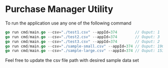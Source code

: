 # Purchase Manager Utility

To run the application use any one of the following command
```go
go run cmd/main.go --csv="./test1.csv" --appId=374        // Ouput: 1
go run cmd/main.go --csv="./test2.csv" --appId=374        // Ouput: 3
go run cmd/main.go --csv="./test3.csv" --appId=374        // Ouput: 2
go run cmd/main.go --csv="./sample-small.csv" --appId=374 // Ouput: 190
go run cmd/main.go --csv="./sample-large.csv" --appId=374 // Ouput: 15336
```

Feel free to update the csv file path with desired sample data set